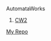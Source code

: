 AutomataWorks

1. [CW2](https://celilreha.github.io/AutomataWorks/CW2/index.html)



[My Repo](https://github.com/celilreha/AutomataWorks)
